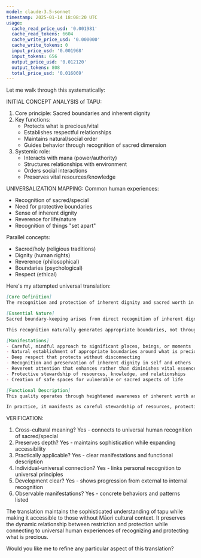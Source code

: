```yaml
---
model: claude-3.5-sonnet
timestamp: 2025-01-14 18:08:20 UTC
usage:
  cache_read_price_usd: '0.001981'
  cache_read_tokens: 6604
  cache_write_price_usd: '0.000000'
  cache_write_tokens: 0
  input_price_usd: '0.001968'
  input_tokens: 656
  output_price_usd: '0.012120'
  output_tokens: 808
  total_price_usd: '0.016069'
---
```


Let me walk through this systematically:

INITIAL CONCEPT ANALYSIS of TAPU:
1. Core principle: Sacred boundaries and inherent dignity
2. Key functions: 
   - Protects what is precious/vital
   - Establishes respectful relationships
   - Maintains natural/social order
   - Guides behavior through recognition of sacred dimension
3. Systemic role:
   - Interacts with mana (power/authority)
   - Structures relationships with environment
   - Orders social interactions
   - Preserves vital resources/knowledge

UNIVERSALIZATION MAPPING:
Common human experiences:
- Recognition of sacred/special
- Need for protective boundaries
- Sense of inherent dignity
- Reverence for life/nature
- Recognition of things "set apart"

Parallel concepts:
- Sacred/holy (religious traditions)
- Dignity (human rights)
- Reverence (philosophical)
- Boundaries (psychological)
- Respect (ethical)

Here's my attempted universal translation:

```markdown
[Core Definition]
The recognition and protection of inherent dignity and sacred worth in beings, places, and principles through mindful boundaries and reverent attention. This quality establishes right relationship with what is precious and vital, guiding behavior through deep respect rather than mere rules.

[Essential Nature]
Sacred boundary-keeping arises from direct recognition of inherent dignity and vital essence in life's manifestations. It operates through heightened awareness that certain aspects of existence require special care and consideration. This quality creates protective spaces around what is precious while maintaining dynamic relationship with it.

This recognition naturally generates appropriate boundaries, not through external rules but through inner acknowledgment of sacred worth. It manifests as careful attention, measured approach, and protective respect that preserves rather than possesses what is precious.

[Manifestations]
- Careful, mindful approach to significant places, beings, or moments
- Natural establishment of appropriate boundaries around what is precious
- Deep respect that protects without disconnecting
- Recognition and preservation of inherent dignity in self and others
- Reverent attention that enhances rather than diminishes vital essence
- Protective stewardship of resources, knowledge, and relationships
- Creation of safe spaces for vulnerable or sacred aspects of life

[Functional Description]
This quality operates through heightened awareness of inherent worth and vital essence, generating natural boundaries that protect without isolating. It develops through direct recognition of what is precious and sacred, maturing from external observance of restrictions into internal recognition of appropriate relationship. This recognition produces spontaneous care and measured approach to what holds special significance.

In practice, it manifests as careful stewardship of resources, protective boundaries around vulnerable spaces or beings, and maintenance of appropriate distance or protocol where needed. Rather than rigid rules, it fosters dynamic, responsible relationship with what is precious, ensuring preservation while allowing appropriate access and use. This creates sustainable relationships with resources, knowledge, and power while maintaining their essential integrity.
```

VERIFICATION:
1. Cross-cultural meaning? Yes - connects to universal human recognition of sacred/special
2. Preserves depth? Yes - maintains sophistication while expanding accessibility
3. Practically applicable? Yes - clear manifestations and functional description
4. Individual-universal connection? Yes - links personal recognition to universal principles
5. Development clear? Yes - shows progression from external to internal recognition
6. Observable manifestations? Yes - concrete behaviors and patterns listed

The translation maintains the sophisticated understanding of tapu while making it accessible to those without Māori cultural context. It preserves the dynamic relationship between restriction and protection while connecting to universal human experiences of recognizing and protecting what is precious.

Would you like me to refine any particular aspect of this translation?